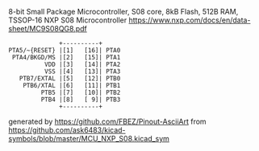 8-bit Small Package Microcontroller, S08 core, 8kB Flash, 512B RAM, TSSOP-16
NXP S08 Microcontroller
https://www.nxp.com/docs/en/data-sheet/MC9S08QG8.pdf


	              +----------+
	PTA5/~{RESET} |[1]   [16]| PTA0
	 PTA4/BKGD/MS |[2]   [15]| PTA1
	          VDD |[3]   [14]| PTA2
	          VSS |[4]   [13]| PTA3
	   PTB7/EXTAL |[5]   [12]| PTB0
	    PTB6/XTAL |[6]   [11]| PTB1
	         PTB5 |[7]   [10]| PTB2
	         PTB4 |[8]   [ 9]| PTB3
	              +----------+


generated by https://github.com/FBEZ/Pinout-AsciiArt from https://github.com/ask6483/kicad-symbols/blob/master/MCU_NXP_S08.kicad_sym